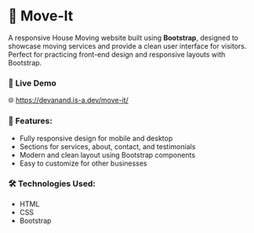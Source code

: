 # 🚚 Move-It

A responsive House Moving website built using **Bootstrap**, designed to showcase moving services and provide a clean user interface for visitors.  
Perfect for practicing front-end design and responsive layouts with Bootstrap.

### 🚀 Live Demo
🌐 https://devanand.is-a.dev/move-it/

### 🔧 Features:
- Fully responsive design for mobile and desktop
- Sections for services, about, contact, and testimonials
- Modern and clean layout using Bootstrap components
- Easy to customize for other businesses

### 🛠️ Technologies Used:
- HTML
- CSS
- Bootstrap

